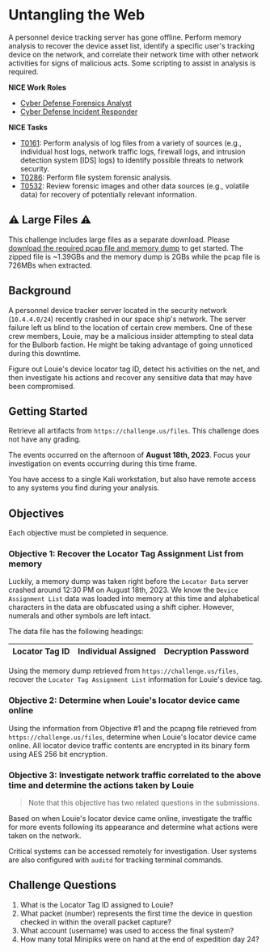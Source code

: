 # Untangling the Web

A personnel device tracking server has gone offline. Perform memory analysis to recover the device asset list, identify a specific user's tracking device on the network, and correlate their network time with other network activities for signs of malicious acts. Some scripting to assist in analysis is required.

**NICE Work Roles**

- [Cyber Defense Forensics Analyst](https://niccs.cisa.gov/workforce-development/nice-framework)
- [Cyber Defense Incident Responder](https://niccs.cisa.gov/workforce-development/nice-framework)

**NICE Tasks**

- [T0161](https://niccs.cisa.gov/workforce-development/nice-framework): Perform analysis of log files from a variety of sources (e.g., individual host logs, network traffic logs, firewall logs, and intrusion detection system [IDS] logs) to identify possible threats to network security.
- [T0286](https://niccs.cisa.gov/workforce-development/nice-framework): Perform file system forensic analysis.
- [T0532](https://niccs.cisa.gov/workforce-development/nice-framework): Review forensic images and other data sources (e.g., volatile data) for recovery of potentially relevant information.

## ⚠️ Large Files ⚠️

This challenge includes large files as a separate download. Please [download the required pcap file and memory dump](https://presidentscup.cisa.gov/files/pc5/individuala-round3-untangling-the-web.zip) to get started. The zipped file is ~1.39GBs and the memory dump is 2GBs while the pcap file is 726MBs when extracted.


## Background

A personnel device tracker server located in the security network (`10.4.4.0/24`) recently crashed in our space ship's network. The server failure left us blind to the location of certain crew members. One of these crew members, Louie, may be a malicious insider attempting to steal data for the Bulborb faction. He might be taking advantage of going unnoticed during this downtime. 

Figure out Louie's device locator tag ID, detect his activities on the net, and then investigate his actions and recover any sensitive data that may have been compromised.

## Getting Started

Retrieve all artifacts from `https://challenge.us/files`. This challenge does not have any grading.

The events occurred on the afternoon of **August 18th, 2023**. Focus your investigation on events occurring during this time frame.

You have access to a single Kali workstation, but also have remote access to any systems you find during your analysis.

## Objectives

Each objective must be completed in sequence.

### Objective 1: Recover the Locator Tag Assignment List from memory

Luckily, a memory dump was taken right before the `Locator Data` server crashed around 12:30 PM on August 18th, 2023. We know the `Device Assignment List` data was loaded into memory at this time and alphabetical characters in the data are obfuscated using a shift cipher. However, numerals and other symbols are left intact.

The data file has the following headings:

|Locator Tag ID|Individual Assigned|Decryption Password|
|--------------|-------------------|-------------------|

Using the memory dump retrieved from `https://challenge.us/files`, recover the `Locator Tag Assignment List` information for Louie's device tag.

### Objective 2: Determine when Louie's locator device came online

Using the information from Objective #1 and the pcapng file retrieved from `https://challenge.us/files`, determine when Louie's locator device came online. All locator device traffic contents are encrypted in its binary form using AES 256 bit encryption.

### Objective 3: Investigate network traffic correlated to the above time and determine the actions taken by Louie

>Note that this objective has two related questions in the submissions.

Based on when Louie's locator device came online, investigate the traffic for more events following its appearance and determine what actions were taken on the network.

Critical systems can be accessed remotely for investigation. User systems are also configured with `auditd` for tracking terminal commands.

## Challenge Questions

1. What is the Locator Tag ID assigned to Louie?
2. What packet (number) represents the first time the device in question checked in within the overall packet capture?
3. What account (username) was used to access the final system?
4. How many total Minipiks were on hand at the end of expedition day 24?

